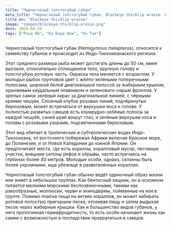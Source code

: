 ```yaml
---
title: "Черноглазый толстогубый губан"
meta_title: "Черноглазый толстогубый губан. Blackeye thicklip wrasse. Half-and-half wrasse. Hemigymnus melapterus"
title_en: "Blackeye thicklip wrasse"
image: "images/blackeye-thicklip-wrasse.png"
date: 2024-04-29
tags: ["Рача Яй", "Ко Бида Нок", "Ко Тао"]
---
```


Черноглазый толстогубый губан (Hemigymnus melapterus), относится к семейству губанов и происходит из Индо-Тихоокеанаcкого региона.

Этот среднего размера рыба может достигать длины до 50 см, имея высокое, относительно сплющенное тело, крупную голову и толстогубую ротовую часть. Окраска тела меняется с возрастом. У молодых рыбок грунтовой цвет с жёлто-зелёными поперечными полосами, широкой белой диагональной полосой за жаберным крылом, оранжевым каудальным плавником и зеленовато-серым фронтом. У зрелых самок зелёный окрас за диагональной линией, с чёрными краями чешуек. Сложный клубок розовых линий, подчёркнутых бирюзовым, может встречаться от верхушки носа к голове. У полностью развитых самцов есть изумрудно-зелёные полосы за каждой чешуёй, синий край вокруг глаз, и зелёные верхушки носа и головы с розовыми узорами, подсвеченными бирюзовым.

Этот вид обитает в тропических и субтропических водах Индо-Тихоокеана, от восточного побережья Африки включая Красное море, до Полинезии, и от Новой Каледонии до южной Японии. Он предпочитает места, где есть кораллы, коралловый мусор, песчаные участки, внешние склоны рифов и обрывы, часто встречаясь на глубинах более 40 метров. Молодые особи, однако, склонны быть более укромными, ища убежище в разветвлённых кораллах.

Черноглазый толстогубый губан обычно ведёт одиночный образ жизни или живёт в небольших группах. Как бентосный хищник, он в основном питается мелкими морскими беспозвоночными, такими как ракообразные, моллюски, черви и эхинодермы, пойманные на или в грунте. Помимо поиска пищи на ветвях кораллов, он может набирать ротовой полостью пригоршни песка, отсеивая пищу и затем выдыхая песок через жаберные крышки. Как и большинство видов губанов, у него протогинная гермафродитность, то есть особи начинают жизнь как самки с возможностью в последствии превратиться в самцов.

